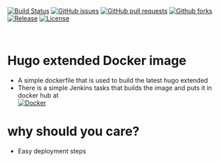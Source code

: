 [![Build Status](https://ci.viaops.com/buildStatus/icon?job=Hugo&style=flat-square)](https://jenkins.viaops.com/job/Hugo/)
[![GitHub issues](https://img.shields.io/github/issues/viaops/hugo?style=flat-square)](https://github.com/viaops/hugo/issues)
[![GitHub pull requests](https://img.shields.io/github/issues-pr/viaops/hugo?style=flat-square)](https://github.com/viaops/hugo/pulls)
[![Github forks](https://img.shields.io/github/forks/viaops/hugo?style=flat-square)](https://github.com/viaops/hugo/forks)
[![Release](https://img.shields.io/github/release/viaops/hugo.svg?style=flat-square)]()
[![License](https://img.shields.io/github/license/viaops/hugo?style=flat-square)](license.txt)

<br>

# Hugo extended Docker image


- A simple dockerfile that is used to build the latest hugo extended
- There is a simple Jenkins tasks that builds the image and puts it in docker hub at  
[![Docker](https://img.shields.io/docker/v/viaops/hugo?sort=date)](https://hub.docker.com/repository/docker/viaops/hugo)

# why should you care?

- Easy deployment steps


